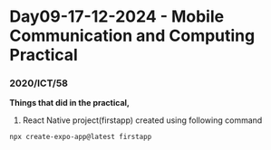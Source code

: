 # Day09-17-12-2024 - Mobile Communication and Computing Practical  
### 2020/ICT/58

**Things that did in the practical,**
1. React Native project(firstapp) created using following command
```bash
npx create-expo-app@latest firstapp
```
